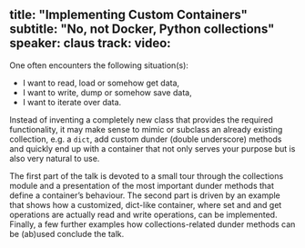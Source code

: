 title: "Implementing Custom Containers"
subtitle: "No, not Docker, Python collections"
speaker: claus
track: 
video:
---
One often encounters the following situation(s):
- I want to read, load or somehow get data,
- I want to write, dump or somehow save data, 
- I want to iterate over data.

Instead of inventing a completely new class that provides the required functionality, it may make sense to mimic or subclass an already existing collection, e.g. a `dict`, add custom dunder (double underscore) methods and quickly end up with a container that not only serves your purpose but is also very natural to use.

The first part of the talk is devoted to a small tour through the collections module and a presentation of the most important dunder methods that define a container’s behaviour.
The second part is driven by an example that shows how a customized, dict-like container, where set and and get operations are actually read and write operations, can be implemented.
Finally, a few further examples how collections-related dunder methods can be (ab)used conclude the talk.